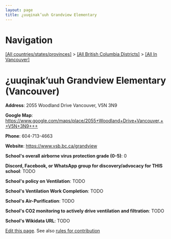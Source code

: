 ```yaml
---
layout: page
title: ¿uuqinak’uuh Grandview Elementary
---
```

# Navigation

[[All countries/states/provinces]](../../..) > [[All British Columbia Districts]](../..) > [[All In Vancouver]](..)

# ¿uuqinak’uuh Grandview Elementary (Vancouver)

**Address**: 2055 Woodland Drive Vancouver,  V5N 3N9

**Google Map**: <https://www.google.com/maps/place/2055+Woodland+Drive+Vancouver,++V5N+3N9+++>

**Phone**: 604-713-4663

**Website**: <https://www.vsb.bc.ca/grandview>

**School's overall airborne virus protection grade (0-5)**: 0

**Discord, Facebook, or WhatsApp group for discovery/advocacy for THIS school**: TODO

**School's policy on Ventilation**: TODO

**School's Ventilation Work Completion**: TODO

**School's Air-Purification**: TODO

**School's CO2 monitoring to actively drive ventilation and filtration**: TODO

**School's Wikidata URL**: TODO


[Edit this page](https://github.com/ventilate-schools/BC/edit/main/././Vancouver/¿uuqinak’uuh_Grandview_Elementary.md). See also [rules for contribution](../../../contribution-rules/)